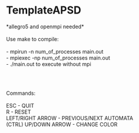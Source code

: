 # TemplateAPSD

<p>
*allegro5 and openmpi needed* <br>
<br>
Use make to compile:<br>
<br>
- mpirun -n num_of_processes main.out <br>
- mpiexec -np num_of_processes main.out <br>
- ./main.out to execute without mpi<br>
</p>
<br>
<br>
<p>
Commands: <br>
<br>
ESC - QUIT <br>
R - RESET <br>
LEFT/RIGHT ARROW - PREVIOUS/NEXT AUTOMATA <br>
(CTRL) UP/DOWN ARROW - CHANGE COLOR
<br>
</p>
